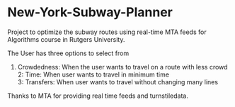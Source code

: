 # New-York-Subway-Planner
Project to optimize the subway routes using real-time MTA feeds for Algorithms course in Rutgers University.

The User has three options to select from <br />
  1. Crowdedness: When the user wants to travel on a route with less crowd <br />
 2: Time: When user wants to travel in minimum time <br />
 3: Transfers: When user wants to travel without changing many lines <br />

  
  
 Thanks to MTA for providing real time feeds and turnstiledata.

